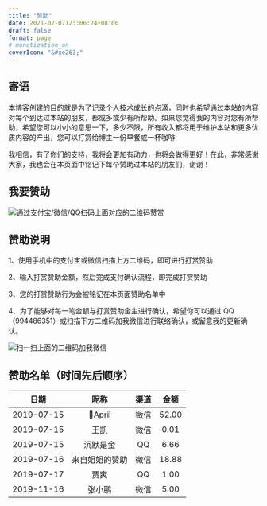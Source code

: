 ```yaml
---
title: "赞助"
date: 2021-02-07T23:06:24+08:00
draft: false
format: page
# monetization_on
coverIcon: "&#xe263;"
---
```


## 寄语

本博客创建的目的就是为了记录个人技术成长的点滴，同时也希望通过本站的内容对每个到达过本站的朋友，都或多或少有所帮助。如果您觉得我的内容对您有所帮助，希望您可以小小的意思一下，多少不限，所有收入都将用于维护本站和更多优质内容的产出，您可以打赏给博主一份早餐或一杯咖啡

我相信，有了你们的支持，我将会更加有动力，也将会做得更好！在此，非常感谢大家，我也会在本页面中铭记下每个赞助过本站的朋友们，谢谢！

## 我要赞助

![通过支付宝/微信/QQ扫码上面对应的二维码赞赏](https://cdn.jsdelivr.net/gh/acme-top/static@master/images/2021/04/20210410223948-mypay.png)

## 赞助说明

1、使用手机中的支付宝或微信扫描上方二维码，即可进行打赏赞助

2、输入打赏赞助金额，然后完成支付确认流程，即完成打赏赞助

3、您的打赏赞助行为会被铭记在本页面赞助名单中

4、为了能够对每一笔金额与打赏赞助金主进行确认，希望你可以通过 QQ（994486351）或扫描下方二维码加我微信进行联络确认，或留意我的更新确认。

![扫一扫上面的二维码加我微信](https://cdn.jsdelivr.net/gh/acme-top/static@master/images/2021/04/20210410223956-paste-d92829fc77c58d83703d87673e69295d-1.png)

## 赞助名单（时间先后顺序）

<!--begin.mdui-table-fluid.mdui-table-hoverable-->

|  日期  |  昵称  |  渠道  |  金额  |
| :------------: | :------------: | :------------: | :------------: |
|  2019-07-15  |  💋April  |  微信  |  52.00  |
|  2019-07-15  |  王凯  |  微信  |  0.01  |
|  2019-07-15  |  沉默是金  |  QQ  |  6.66  |
|  2019-07-16  |  来自姐姐的赞助  |  微信  |  18.88  |
|  2019-07-17  |  贾爽  |  QQ  |  1.00  |
|  2019-11-16  |  张小鹏  |  微信  |  5.00  |

<!--end.mdui-table-fluid.mdui-table-hoverable-->



<style type="text/css">
    article p img {
        width: 250px;
        height: 250px;
        border: 1px solid #00000024;
        box-shadow: none !important;
    }
</style>

